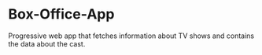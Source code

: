 # Box-Office-App
Progressive web app that fetches information about TV shows and contains the data about the cast.
